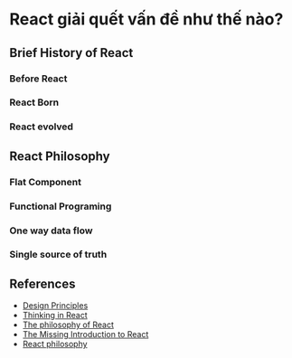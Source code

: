 # React giải quết vấn đề như thế nào?

## Brief History of React
### Before React

### React Born

### React evolved  

## React Philosophy

### Flat Component

### Functional Programing

### One way data flow

### Single source of truth
## References
- [Design Principles
](https://reactjs.org/docs/design-principles.html)
- [Thinking in React](https://reactjs.org/docs/thinking-in-react.html)
- [The philosophy of React](https://code.likeagirl.io/the-philosophy-of-react-e2c126c61af3)
- [The Missing Introduction to React](https://medium.com/javascript-scene/the-missing-introduction-to-react-62837cb2fd76)
- [React philosophy](https://reallifeprogramming.com/react-philosophy-e8cdea991599)